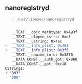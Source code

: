 ## nanoregistryd

> `/usr/libexec/nanoregistryd`

```diff

   __TEXT.__objc_methtype: 0x493f
   __TEXT.__dlopen_cstrs: 0xef
   __TEXT.__ustring: 0x4ac
-  __TEXT.__info_plist: 0x401
+  __TEXT.__info_plist: 0x3f5
   __TEXT.__unwind_info: 0x3870
   __DATA_CONST.__auth_got: 0x860
   __DATA_CONST.__got: 0xc18
CStrings:
+ "393"
- "280"

```

